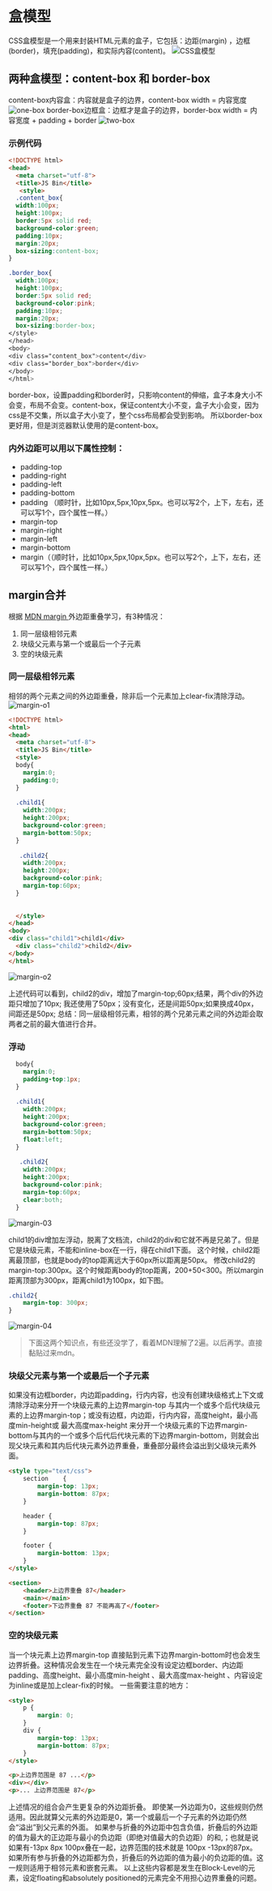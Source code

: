 # 盒模型

CSS盒模型是一个用来封装HTML元素的盒子，它包括：边距(margin) ，边框(border)，填充(padding)，和实际内容(content)。
![CSS盒模型](./image/01.png)
## 两种盒模型：content-box 和 border-box
content-box内容盒：内容就是盒子的边界，content-box width = 内容宽度
![one-box](./image/one-box.png)
border-box边框盒：边框才是盒子的边界，border-box width = 内容宽度 + padding + border
![two-box](./image/two-box.png)
### 示例代码
```html
<!DOCTYPE html>
<head>
  <meta charset="utf-8">
  <title>JS Bin</title>
   <style>
  .content_box{
  width:100px;
  height:100px;
  border:5px solid red;
  background-color:green;
  padding:10px;
  margin:20px;
  box-sizing:content-box;
}

.border_box{
  width:100px;
  height:100px;
  border:5px solid red;
  background-color:pink;
  padding:10px;
  margin:20px;
  box-sizing:border-box;
</style>
</head>
<body>
<div class="content_box">content</div>
<div class="border_box">border</div>
</body>
</html>
```
border-box，设置padding和border时，只影响content的伸缩，盒子本身大小不会变，布局不会变。content-box，保证content大小不变，盒子大小会变，因为css是不交集，所以盒子大小变了，整个css布局都会受到影响。
所以border-box更好用，但是浏览器默认使用的是content-box。

### 内外边距可以用以下属性控制：
- padding-top
- padding-right
- padding-left
- padding-bottom
- padding （顺时针，比如10px,5px,10px,5px。也可以写2个，上下，左右，还可以写1个，四个属性一样。）
- margin-top
- margin-right
- margin-left
- margin-bottom
- margin（（顺时针，比如10px,5px,10px,5px。也可以写2个，上下，左右，还可以写1个，四个属性一样。）

## margin合并
根据 [MDN margin ](https://developer.mozilla.org/zh-CN/docs/Web/CSS/CSS_Box_Model/Mastering_margin_collapsing) 外边距重叠学习，有3种情况：
1. 同一层级相邻元素
2. 块级父元素与第一个或最后一个子元素
3. 空的块级元素
### 同一层级相邻元素
相邻的两个元素之间的外边距重叠，除非后一个元素加上clear-fix清除浮动。
![margin-o1](./image/margin-01.png)
```html
<!DOCTYPE html>
<html>
<head>
  <meta charset="utf-8">
  <title>JS Bin</title>
  <style>
  body{
    margin:0;
    padding:0;
  }
    
  .child1{
    width:200px;
    height:200px;
    background-color:green;
    margin-bottom:50px;
  }
    
   .child2{
    width:200px;
    height:200px;
    background-color:pink;
    margin-top:60px;
  }
    
    
  </style>
</head>
<body>
<div class="child1">child1</div>
  <div class="child2">child2</div>
</body>
</html>
```
![margin-o2](./image/margin-02.png)

上述代码可以看到，child2的div，增加了margin-top;60px;结果，两个div的外边距只增加了10px;
我还使用了50px；没有变化，还是间距50px;如果换成40px，间距还是50px;
总结：同一层级相邻元素，相邻的两个兄弟元素之间的外边距会取两者之前的最大值进行合并。

### 浮动
```css
  body{
    margin:0;
    padding-top:1px;
  }
    
  .child1{
    width:200px;
    height:200px;
    background-color:green;
    margin-bottom:50px;
    float:left;
  }
    
   .child2{
    width:200px;
    height:200px;
    background-color:pink;
    margin-top:60px;
    clear:both;
  }
```
![margin-03](./image/margin-03.png)

child1的div增加左浮动，脱离了文档流，child2的div和它就不再是兄弟了。但是它是块级元素，不能和inline-box在一行，得在child1下面。
这个时候，child2距离最顶部，也就是body的top距离远大于60px所以距离是50px。
修改child2的margin-top:300px。这个时候距离body的top距离，200+50<300。所以margin距离顶部为300px，距离child1为100px，如下图。
```css
.child2{
    margin-top: 300px;
}
```
![margin-04](./image/margin-04.png)


> 下面这两个知识点，有些还没学了，看着MDN理解了2遍。以后再学。直接黏贴过来mdn。

### 块级父元素与第一个或最后一个子元素
如果没有边框border，内边距padding，行内内容，也没有创建块级格式上下文或清除浮动来分开一个块级元素的上边界margin-top 与其内一个或多个后代块级元素的上边界margin-top；或没有边框，内边距，行内内容，高度height，最小高度min-height或 最大高度max-height 来分开一个块级元素的下边界margin-bottom与其内的一个或多个后代后代块元素的下边界margin-bottom，则就会出现父块元素和其内后代块元素外边界重叠，重叠部分最终会溢出到父级块元素外面。
```html
<style type="text/css">
    section    {
        margin-top: 13px;
        margin-bottom: 87px;
    }

    header {
        margin-top: 87px;
    }

    footer {
        margin-bottom: 13px;
    }
</style>

<section>
    <header>上边界重叠 87</header>
    <main></main>
    <footer>下边界重叠 87 不能再高了</footer>
</section>
```


### 空的块级元素
当一个块元素上边界margin-top 直接贴到元素下边界margin-bottom时也会发生边界折叠。这种情况会发生在一个块元素完全没有设定边框border、内边距padding、高度height、最小高度min-height 、最大高度max-height 、内容设定为inline或是加上clear-fix的时候。
一些需要注意的地方：
```html
<style>
    p {
        margin: 0;
    }
    div {
        margin-top: 13px;
        margin-bottom: 87px;
    }
</style>

<p>上边界范围是 87 ...</p>
<div></div>
<p>... 上边界范围是 87</p>
```
上述情况的组合会产生更复杂的外边距折叠。
即使某一外边距为0，这些规则仍然适用。因此就算父元素的外边距是0，第一个或最后一个子元素的外边距仍然会“溢出”到父元素的外面。
如果参与折叠的外边距中包含负值，折叠后的外边距的值为最大的正边距与最小的负边距（即绝对值最大的负边距）的和,；也就是说如果有-13px 8px 100px叠在一起，边界范围的技术就是 100px -13px的87px。
如果所有参与折叠的外边距都为负，折叠后的外边距的值为最小的负边距的值。这一规则适用于相邻元素和嵌套元素。
以上这些内容都是发生在Block-Level的元素，设定floating和absolutely positioned的元素完全不用担心边界重叠的问题。